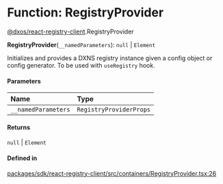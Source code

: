# Function: RegistryProvider

[@dxos/react-registry-client](../modules/dxos_react_registry_client.md).RegistryProvider

**RegistryProvider**(`__namedParameters`): ``null`` \| `Element`

Initializes and provides a DXNS registry instance given a config object or config generator.
To be used with `useRegistry` hook.

#### Parameters

| Name | Type |
| :------ | :------ |
| `__namedParameters` | `RegistryProviderProps` |

#### Returns

``null`` \| `Element`

#### Defined in

[packages/sdk/react-registry-client/src/containers/RegistryProvider.tsx:26](https://github.com/dxos/dxos/blob/main/packages/sdk/react-registry-client/src/containers/RegistryProvider.tsx#L26)
